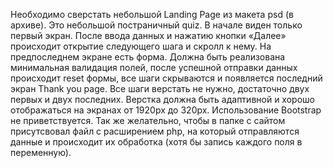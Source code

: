 Необходимо сверстать небольшой Landing Page из макета psd (в архиве). Это небольшой постраничный quiz. В начале виден только первый экран. После ввода данных и нажатию кнопки «Далее» происходит открытие следующего шага и скролл к нему. На предпоследнем экране есть форма. Должна быть реализована минимальная валидация полей, после успешной отправки данных происходит reset формы, все шаги скрываются и появляется последний экран Thank you page. Все шаги верстать не нужно, достаточно двух первых и двух последних. Верстка должна быть адаптивной и хорошо отображаться на экранах от 1920px до 320px. Использование Bootstrap не приветствуется. Так же желательно, чтобы в папке с сайтом присутсвовал файл с расширением php, на который отправляются данные и происходит их обработка (хотя бы запись каждого поля в переменную). 
